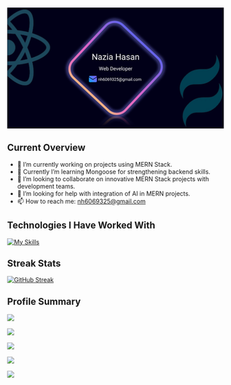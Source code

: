 ![Profile Banner](/images/Banner/Banner2.png "Profile Banner")

## Current Overview

- 🔭 I’m currently working on projects using MERN Stack.
- 🌱 Currently I’m learning Mongoose for strengthening backend skills.
- 👯 I’m looking to collaborate on innovative MERN Stack projects with development teams.
- 🤔 I’m looking for help with integration of AI in MERN projects.
- 📫 How to reach me: nh6069325@gmail.com

## Technologies I Have Worked With

[![My Skills](https://skillicons.dev/icons?i=js,html,css,react,nodejs,mongo,express,firebase,tailwind,figma)](https://skillicons.dev)

## Streak Stats

[![GitHub Streak](https://github-readme-streak-stats.herokuapp.com?user=nhasan97&theme=tokyonight)](https://git.io/streak-stats)

## Profile Summary

![](http://github-profile-summary-cards.vercel.app/api/cards/profile-details?username=nhasan97&theme=tokyonight)

![](http://github-profile-summary-cards.vercel.app/api/cards/repos-per-language?username=nhasan97&theme=tokyonight)

![](http://github-profile-summary-cards.vercel.app/api/cards/most-commit-language?username=nhasan97&theme=tokyonight)

![](http://github-profile-summary-cards.vercel.app/api/cards/stats?username=nhasan97&theme=tokyonight)

![](http://github-profile-summary-cards.vercel.app/api/cards/productive-time?username=nhasan97&theme=tokyonight&utcOffset=8)
